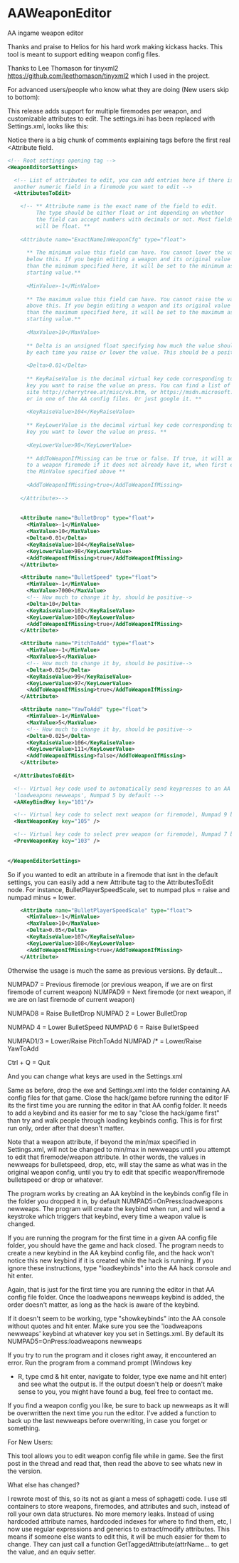 # AAWeaponEditor
AA ingame weapon editor

Thanks and praise to Helios for his hard work making kickass hacks. This tool is meant to support editing weapon config files.

Thanks to Lee Thomason for tinyxml2 https://github.com/leethomason/tinyxml2 which I used in the project.

For advanced users/people who know what they are doing (New users skip to bottom):

This release adds support for multiple firemodes per weapon, and 
customizable attributes to edit. The settings.ini has been replaced with
 Settings.xml, looks like this:

Notice there is a big chunk of comments explaining tags before the first real <Attribute field.

````XML
<!-- Root settings opening tag -->
<WeaponEditorSettings>

  <!-- List of attributes to edit, you can add entries here if there is
  another numeric field in a firemode you want to edit -->
  <AttributesToEdit>

    <!-- ** Attribute name is the exact name of the field to edit.
         The type should be either float or int depending on whether
         the field can accept numbers with decimals or not. Most fields
         will be float. **
         
    <Attribute name="ExactNameInWeaponCfg" type="float">
    
      ** The minimum value this field can have. You cannot lower the value
      below this. If you begin editing a weapon and its original value is less
      than the minimum specified here, it will be set to the minimum as its 
      starting value.**
      
      <MinValue>-1</MinValue>
      
      ** The maximum value this field can have. You cannot raise the value
      above this. If you begin editing a weapon and its original value is more
      than the maximum specified here, it will be set to the maximum as its 
      starting value.**
      
      <MaxValue>10</MaxValue>
      
      ** Delta is an unsigned float specifying how much the value should change
      by each time you raise or lower the value. This should be a positive number.**
      
      <Delta>0.01</Delta>
      
      ** KeyRaiseValue is the decimal virtual key code corresponding to the keyboard
      key you want to raise the value on press. You can find a list of these at this
      site http://cherrytree.at/misc/vk.htm, or https://msdn.microsoft.com/en-us/library/windows/desktop/dd375731%28v=vs.85%29.aspx
      or in one of the AA config files. Or just google it. **
      
      <KeyRaiseValue>104</KeyRaiseValue>
      
      ** KeyLowerValue is the decimal virtual key code corresponding to the keyboard
      key you want to lower the value on press. **
      
      <KeyLowerValue>98</KeyLowerValue>
      
      ** AddToWeaponIfMissing can be true or false. If true, it will add the attribute
      to a weapon firemode if it does not already have it, when first edit attempt occurs. The initial value will be
      the MinValue specified above **
      
      <AddToWeaponIfMissing>true</AddToWeaponIfMissing>
      
    </Attribute>-->
    
    
    <Attribute name="BulletDrop" type="float">
      <MinValue>-1</MinValue>
      <MaxValue>10</MaxValue>
      <Delta>0.01</Delta>
      <KeyRaiseValue>104</KeyRaiseValue>
      <KeyLowerValue>98</KeyLowerValue>
      <AddToWeaponIfMissing>true</AddToWeaponIfMissing>
    </Attribute>

    <Attribute name="BulletSpeed" type="float">
      <MinValue>-1</MinValue>
      <MaxValue>7000</MaxValue>
      <!-- How much to change it by, should be positive-->
      <Delta>10</Delta>
      <KeyRaiseValue>102</KeyRaiseValue>
      <KeyLowerValue>100</KeyLowerValue>
      <AddToWeaponIfMissing>true</AddToWeaponIfMissing>
    </Attribute>

    <Attribute name="PitchToAdd" type="float">
      <MinValue>-1</MinValue>
      <MaxValue>5</MaxValue>
      <!-- How much to change it by, should be positive-->
      <Delta>0.025</Delta>
      <KeyRaiseValue>99</KeyRaiseValue>
      <KeyLowerValue>97</KeyLowerValue>
      <AddToWeaponIfMissing>true</AddToWeaponIfMissing>
    </Attribute>

    <Attribute name="YawToAdd" type="float">
      <MinValue>-1</MinValue>
      <MaxValue>5</MaxValue>
      <!-- How much to change it by, should be positive-->
      <Delta>0.025</Delta>
      <KeyRaiseValue>106</KeyRaiseValue>
      <KeyLowerValue>111</KeyLowerValue>
      <AddToWeaponIfMissing>false</AddToWeaponIfMissing>
    </Attribute>
    
  </AttributesToEdit>

  <!-- Virtual key code used to automatically send keypresses to an AA keybind
  'loadweapons newweaps', Numpad 5 by default -->
  <AAKeyBindKey key="101"/>

  <!-- Virtual key code to select next weapon (or firemode), Numpad 9 by default -->
  <NextWeaponKey key="105" />

  <!-- Virtual key code to select prev weapon (or firemode), Numpad 7 by default -->
  <PrevWeaponKey key="103" />
  
  
</WeaponEditorSettings>
````

So if you wanted to edit an attribute in a firemode that isnt in the 
default settings, you can easily add a new Attribute tag to the 
AttributesToEdit node. For instance, BulletPlayerSpeedScale, set to 
numpad plus = raise and numpad minus = lower.

````XML
    <Attribute name="BulletPlayerSpeedScale" type="float">
      <MinValue>-1</MinValue>
      <MaxValue>10</MaxValue>
      <Delta>0.05</Delta>
      <KeyRaiseValue>107</KeyRaiseValue>
      <KeyLowerValue>108</KeyLowerValue>
      <AddToWeaponIfMissing>true</AddToWeaponIfMissing>
    </Attribute>
````

Otherwise the usage is much the same as previous versions. By default...

NUMPAD7 = Previous firemode (or previous weapon, if we are on first firemode of current weapon)
NUMPAD9 = Next firemode (or next weapon, if we are on last firemode of current weapon)

NUMPAD8 = Raise BulletDrop
NUMPAD 2 = Lower BulletDrop

NUMPAD 4 = Lower BulletSpeed
NUMPAD 6 = Raise BulletSpeed

NUMPAD1/3 = Lower/Raise PitchToAdd
NUMPAD /* = Lower/Raise YawToAdd

Ctrl + Q = Quit

And you can change what keys are used in the Settings.xml

Same as before, drop the exe and Settings.xml into the folder 
containing AA config files for that game. Close the hack/game before 
running the editor IF its the first time you are running the editor in 
that AA config folder. It needs to add a keybind and its easier for me 
to say "close the hack/game first" than try and walk people through 
loading keybinds config. This is for first run only, order after that 
doesn't matter.

Note that a weapon attribute, if beyond the min/max specified in 
Settings.xml, will not be changed to min/max in newweaps until you 
attempt to edit that firemode/weapon attribute. In other words, the 
values in newweaps for bulletspeed, drop, etc, will stay the same as 
what was in the original weapon config, until you try to edit that 
specific weapon/firemode bulletspeed or drop or whatever.

The program works by creating an AA keybind in the keybinds config 
file in the folder you dropped it in, by default 
NUMPAD5=OnPress:loadweapons newweaps. The program will create the 
keybind when run, and will send a keystroke which triggers that keybind,
 every time a weapon value is changed.

If you are running the program for the first time in a given AA 
config file folder, you should have the game and hack closed. The 
program needs to create a new keybind in the AA keybind config file, and
 the hack won't notice this new keybind if it is created while the hack 
is running. If you ignore these instructions, type "loadkeybinds" into 
the AA hack console and hit enter.

Again, that is just for the first time you are running the editor in 
that AA config file folder. Once the loadweapons newweaps keybind is 
added, the order doesn't matter, as long as the hack is aware of the 
keybind.

If it doesn't seem to be working, type "showkeybinds" into the AA 
console without quotes and hit enter. Make sure you see the 'loadweapons
 newweaps' keybind at whatever key you set in Settings.xml. By default 
its NUMPAD5=OnPress:loadweapons newweaps

If you try to run the program and it closes right away, it 
encountered an error. Run the program from a command prompt (Windows key
 + R, type cmd & hit enter, navigate to folder, type exe name and 
hit enter) and see what the output is. If the output doesn't help or 
doesn't make sense to you, you might have found a bug, feel free to 
contact me.

If you find a weapon config you like, be sure to back up newweaps as 
it will be overwritten the next time you run the editor. I've added a 
function to back up the last newweaps before overwriting, in case you 
forget or something.

For New Users:

This tool allows you to edit weapon config file while in game.
See the first post in the thread and read that, then read the above to see whats new in the version.

What else has changed?

I rewrote most of this, so its not as giant a mess of sphagetti code.
 I use stl containers to store weapons, firemodes, and attributes and 
such, instead of roll your own data structures. No more memory leaks. 
Instead of using hardcoded attribute names, hardcoded indexes for where 
to find them, etc, I now use regular expressions and generics to 
extract/modify attributes. This means if someone else wants to edit 
this, it will be much easier for them to change. They can just call a 
function GetTaggedAttribute(attrName... to get the value, and an equiv 
setter.

        
